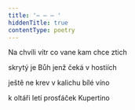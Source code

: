 ```yaml
---
title: '– – – '
hiddenTitle: true
contentType: poetry
---
```


<section>

Na chvíli vítr co vane kam chce ztich

skrytý je Bůh jenž čeká v hostiích

ještě ne krev v kalichu bílé víno

k oltáři letí prosťáček Kupertino

</section>
